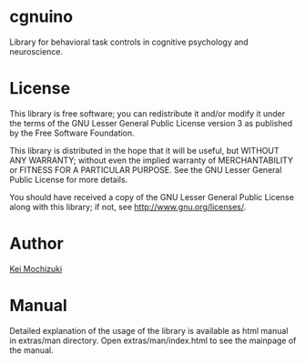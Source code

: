 # cgnuino
Library for behavioral task controls in cognitive psychology and neuroscience.

# License
This library is free software;
you can redistribute it and/or modify it under the terms of
the GNU Lesser General Public License version 3
as published by the Free Software Foundation.

This library is distributed in the hope that it will be useful,
but WITHOUT ANY WARRANTY;
without even the implied warranty of MERCHANTABILITY or
FITNESS FOR A PARTICULAR PURPOSE.
See the GNU Lesser General Public License for more details.

You should have received a copy of the GNU Lesser General Public
License along with this library;
if not, see http://www.gnu.org/licenses/.

# Author
[Kei Mochizuki](https://researchmap.jp/keimochizuki "Researchmap")

# Manual
Detailed explanation of the usage of the library is
available as html manual in extras/man directory.
Open extras/man/index.html to see the mainpage of the manual.

